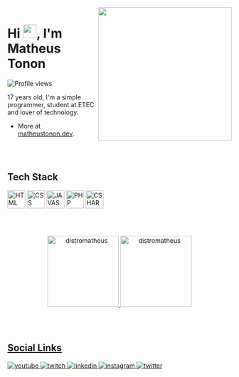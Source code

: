 <img align="right" style="height: 300px;" src="https://images-wixmp-ed30a86b8c4ca887773594c2.wixmp.com/f/c63a355b-320b-4545-bb1a-2784c5e61b8d/d9nojmv-31abe89a-1951-4bad-9b34-4c01ac963d2e.png?token=eyJ0eXAiOiJKV1QiLCJhbGciOiJIUzI1NiJ9.eyJpc3MiOiJ1cm46YXBwOjdlMGQxODg5ODIyNjQzNzNhNWYwZDQxNWVhMGQyNmUwIiwic3ViIjoidXJuOmFwcDo3ZTBkMTg4OTgyMjY0MzczYTVmMGQ0MTVlYTBkMjZlMCIsImF1ZCI6WyJ1cm46c2VydmljZTpmaWxlLmRvd25sb2FkIl0sIm9iaiI6W1t7InBhdGgiOiIvZi9jNjNhMzU1Yi0zMjBiLTQ1NDUtYmIxYS0yNzg0YzVlNjFiOGQvZDlub2ptdi0zMWFiZTg5YS0xOTUxLTRiYWQtOWIzNC00YzAxYWM5NjNkMmUucG5nIn1dXX0.Mg65MqQ7TTSPVIyThgifGXqQ5KU3Y8W_hqthnZuibaQ"/>
<h1 align="left">Hi <img src="https://raw.githubusercontent.com/kaueMarques/kaueMarques/master/hi.gif" height="30px">, I'm Matheus Tonon</h1>
<p align="left"> <img src="https://komarev.com/ghpvc/?username=distromatheus&color=blue" alt="Profile views" /> </p>

17 years old, I'm a simple programmer, student at ETEC and lover of technology.

- More at [matheustonon.dev](matheustonon.dev).

<br><br>

## Tech Stack

<div style="display: inline-block;">
    <img align="center" alt="HTML" width="40" src="https://cdn.jsdelivr.net/gh/devicons/devicon/icons/html5/html5-original.svg">
    <img align="center" alt="CSS" width="40" src="https://cdn.jsdelivr.net/gh/devicons/devicon/icons/css3/css3-original.svg">
    <img align="center" alt="JAVASCRIPT" width="40" src="https://cdn.jsdelivr.net/gh/devicons/devicon/icons/javascript/javascript-original.svg">
    <img align="center" alt="PHP" width="40" src="https://cdn.jsdelivr.net/gh/devicons/devicon/icons/php/php-plain.svg">
    <img align="center" alt="CSHARP" width="40" src="https://cdn.jsdelivr.net/gh/devicons/devicon/icons/csharp/csharp-original.svg">
</div>

<br><br>

<div align="center">
  <a href="https://github.com/distromatheus">
    <p align"center"><img height="160em" src="https://github-readme-stats.vercel.app/api?username=distromatheus&theme=algolia&show_icons=true&locale=en" alt="distromatheus"/>
      <img height="160em" src="https://github-readme-stats.vercel.app/api/top-langs/?username=distromatheus&layout=compact&langs_count=7&theme=algolia" alt="distromatheus"/>
    </p>
</div>

<br><br>

## Social Links

<p align="left">
<a href="https://www.youtube.com/channel/UCGjUT9i7AuRwRvRSqIELhMQ" target="_blank">
  <img align="center" src="https://img.shields.io/badge/-mathxustonon-05122A?style=flat&logo=youtube" alt="youtube"/>
</a>
<a href="https://twitch.tv/distromatheus" target="_blank">
  <img align="center" src="https://img.shields.io/badge/-distromatheus-05122A?style=flat&logo=twitch" alt="twitch"/>  
</a>
<a href="https://www.linkedin.com/in/maathxustonon/" target="_blank">
  <img align="center" src="https://img.shields.io/badge/-mathxustonon-05122A?style=flat&logo=linkedin" alt="linkedin"/>
</a>
<a href="https://instagram.com/mathxustonon" target="_blank">
 <img align="center" src="https://img.shields.io/badge/-mathxustonon-05122A?style=flat&logo=instagram" alt="instagram"/>
</a>
<a href="https://twitter.com/mathxustonon" target="_blank">
 <img align="center" src="https://img.shields.io/badge/-mathxustonon-05122A?style=flat&logo=twitter" alt="twitter"/>
</a>
</p>
